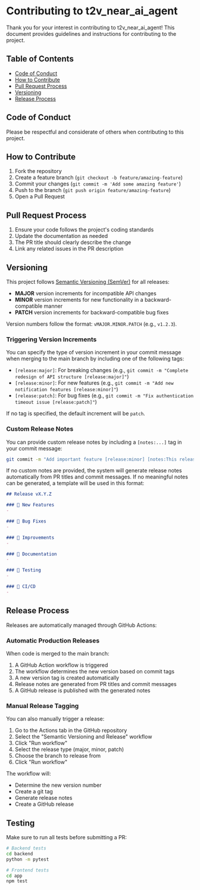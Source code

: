 # Contributing to t2v_near_ai_agent

Thank you for your interest in contributing to t2v_near_ai_agent! This document provides guidelines and instructions for contributing to the project.

## Table of Contents
- [Code of Conduct](#code-of-conduct)
- [How to Contribute](#how-to-contribute)
- [Pull Request Process](#pull-request-process)
- [Versioning](#versioning)
- [Release Process](#release-process)

## Code of Conduct

Please be respectful and considerate of others when contributing to this project.

## How to Contribute

1. Fork the repository
2. Create a feature branch (`git checkout -b feature/amazing-feature`)
3. Commit your changes (`git commit -m 'Add some amazing feature'`)
4. Push to the branch (`git push origin feature/amazing-feature`)
5. Open a Pull Request

## Pull Request Process

1. Ensure your code follows the project's coding standards
2. Update the documentation as needed
3. The PR title should clearly describe the change
4. Link any related issues in the PR description

## Versioning

This project follows [Semantic Versioning (SemVer)](https://semver.org/) for all releases:

- **MAJOR** version increments for incompatible API changes
- **MINOR** version increments for new functionality in a backward-compatible manner
- **PATCH** version increments for backward-compatible bug fixes

Version numbers follow the format: `vMAJOR.MINOR.PATCH` (e.g., `v1.2.3`).

### Triggering Version Increments

You can specify the type of version increment in your commit message when merging to the main branch by including one of the following tags:

- `[release:major]`: For breaking changes (e.g., `git commit -m "Complete redesign of API structure [release:major]"`)
- `[release:minor]`: For new features (e.g., `git commit -m "Add new notification features [release:minor]"`)
- `[release:patch]`: For bug fixes (e.g., `git commit -m "Fix authentication timeout issue [release:patch]"`)

If no tag is specified, the default increment will be `patch`.

### Custom Release Notes

You can provide custom release notes by including a `[notes:...]` tag in your commit message:

```bash
git commit -m "Add important feature [release:minor] [notes:This release includes our new authentication system and UI improvements]"
```

If no custom notes are provided, the system will generate release notes automatically from PR titles and commit messages. If no meaningful notes can be generated, a template will be used in this format:

```markdown
## Release vX.Y.Z

### 🚀 New Features
- 

### 🐛 Bug Fixes
- 

### 🔧 Improvements
- 

### 📝 Documentation
- 

### 🧪 Testing
- 

### 🔄 CI/CD
- 
```

## Release Process

Releases are automatically managed through GitHub Actions:

### Automatic Production Releases

When code is merged to the main branch:

1. A GitHub Action workflow is triggered
2. The workflow determines the new version based on commit tags
3. A new version tag is created automatically
4. Release notes are generated from PR titles and commit messages
5. A GitHub release is published with the generated notes

### Manual Release Tagging

You can also manually trigger a release:

1. Go to the Actions tab in the GitHub repository
2. Select the "Semantic Versioning and Release" workflow
3. Click "Run workflow"
4. Select the release type (major, minor, patch)
5. Choose the branch to release from
6. Click "Run workflow"

The workflow will:
- Determine the new version number
- Create a git tag
- Generate release notes
- Create a GitHub release

## Testing

Make sure to run all tests before submitting a PR:

```bash
# Backend tests
cd backend
python -m pytest

# Frontend tests
cd app
npm test
``` 
